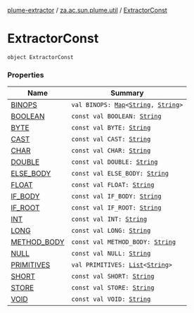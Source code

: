 [plume-extractor](../../index.md) / [za.ac.sun.plume.util](../index.md) / [ExtractorConst](./index.md)

# ExtractorConst

`object ExtractorConst`

### Properties

| Name | Summary |
|---|---|
| [BINOPS](-b-i-n-o-p-s.md) | `val BINOPS: `[`Map`](https://kotlinlang.org/api/latest/jvm/stdlib/kotlin.collections/-map/index.html)`<`[`String`](https://kotlinlang.org/api/latest/jvm/stdlib/kotlin/-string/index.html)`, `[`String`](https://kotlinlang.org/api/latest/jvm/stdlib/kotlin/-string/index.html)`>` |
| [BOOLEAN](-b-o-o-l-e-a-n.md) | `const val BOOLEAN: `[`String`](https://kotlinlang.org/api/latest/jvm/stdlib/kotlin/-string/index.html) |
| [BYTE](-b-y-t-e.md) | `const val BYTE: `[`String`](https://kotlinlang.org/api/latest/jvm/stdlib/kotlin/-string/index.html) |
| [CAST](-c-a-s-t.md) | `const val CAST: `[`String`](https://kotlinlang.org/api/latest/jvm/stdlib/kotlin/-string/index.html) |
| [CHAR](-c-h-a-r.md) | `const val CHAR: `[`String`](https://kotlinlang.org/api/latest/jvm/stdlib/kotlin/-string/index.html) |
| [DOUBLE](-d-o-u-b-l-e.md) | `const val DOUBLE: `[`String`](https://kotlinlang.org/api/latest/jvm/stdlib/kotlin/-string/index.html) |
| [ELSE_BODY](-e-l-s-e_-b-o-d-y.md) | `const val ELSE_BODY: `[`String`](https://kotlinlang.org/api/latest/jvm/stdlib/kotlin/-string/index.html) |
| [FLOAT](-f-l-o-a-t.md) | `const val FLOAT: `[`String`](https://kotlinlang.org/api/latest/jvm/stdlib/kotlin/-string/index.html) |
| [IF_BODY](-i-f_-b-o-d-y.md) | `const val IF_BODY: `[`String`](https://kotlinlang.org/api/latest/jvm/stdlib/kotlin/-string/index.html) |
| [IF_ROOT](-i-f_-r-o-o-t.md) | `const val IF_ROOT: `[`String`](https://kotlinlang.org/api/latest/jvm/stdlib/kotlin/-string/index.html) |
| [INT](-i-n-t.md) | `const val INT: `[`String`](https://kotlinlang.org/api/latest/jvm/stdlib/kotlin/-string/index.html) |
| [LONG](-l-o-n-g.md) | `const val LONG: `[`String`](https://kotlinlang.org/api/latest/jvm/stdlib/kotlin/-string/index.html) |
| [METHOD_BODY](-m-e-t-h-o-d_-b-o-d-y.md) | `const val METHOD_BODY: `[`String`](https://kotlinlang.org/api/latest/jvm/stdlib/kotlin/-string/index.html) |
| [NULL](-n-u-l-l.md) | `const val NULL: `[`String`](https://kotlinlang.org/api/latest/jvm/stdlib/kotlin/-string/index.html) |
| [PRIMITIVES](-p-r-i-m-i-t-i-v-e-s.md) | `val PRIMITIVES: `[`List`](https://kotlinlang.org/api/latest/jvm/stdlib/kotlin.collections/-list/index.html)`<`[`String`](https://kotlinlang.org/api/latest/jvm/stdlib/kotlin/-string/index.html)`>` |
| [SHORT](-s-h-o-r-t.md) | `const val SHORT: `[`String`](https://kotlinlang.org/api/latest/jvm/stdlib/kotlin/-string/index.html) |
| [STORE](-s-t-o-r-e.md) | `const val STORE: `[`String`](https://kotlinlang.org/api/latest/jvm/stdlib/kotlin/-string/index.html) |
| [VOID](-v-o-i-d.md) | `const val VOID: `[`String`](https://kotlinlang.org/api/latest/jvm/stdlib/kotlin/-string/index.html) |
